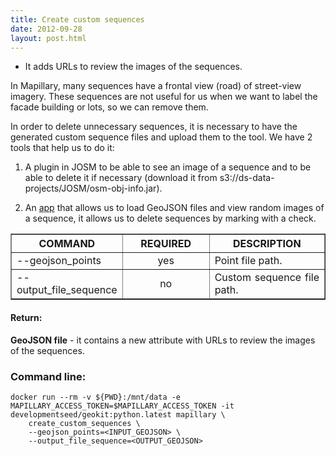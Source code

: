 ```yaml
---
title: Create custom sequences
date: 2012-09-28
layout: post.html
---
```


- It adds URLs to review the images of the sequences.

In Mapillary, many sequences have a frontal view (road) of street-view imagery. These sequences are not useful for us when we want to label the facade building or lots, so we can remove them.

In order to delete unnecessary sequences, it is necessary to have the generated custom sequence files and upload them to the tool. We have 2 tools that help us to do it:
1. A plugin in JOSM to be able to see an image of a sequence and to be able to delete it if necessary (download it from s3://ds-data-projects/JOSM/osm-obj-info.jar). 

2. An [app](https://filter_sequences.surge.sh/) that allows us to load GeoJSON files and view random images of a sequence, it allows us to delete sequences by marking with a check.

<table border cellpadding="5">
	<tr>
		<th style="width: 30%;">COMMAND</th> 
        <th style="width: 30%;">REQUIRED</th> 
        <th style="width: 40%;">DESCRIPTION</th>
	</tr>
	<tr>
		<td style="text-align: justify; vertical-align: middle;">--geojson_points</td> 
        <td style="text-align: center; vertical-align: middle;">yes</td>
        <td style="text-align: justify; vertical-align: middle;">Point file path.</td>
	</tr>
	<tr>
		<td style="text-align: justify; vertical-align: middle;">--output_file_sequence</td> 
        <td style="text-align: center; vertical-align: middle;">no</td>
        <td style="text-align: justify; vertical-align: middle;">Custom sequence file path.</td>
	</tr>          
</table>

#### Return:

**GeoJSON file** - it contains a new attribute with URLs to review the images of the sequences.

### Command line:

```
docker run --rm -v ${PWD}:/mnt/data -e MAPILLARY_ACCESS_TOKEN=$MAPILLARY_ACCESS_TOKEN -it developmentseed/geokit:python.latest mapillary \
    create_custom_sequences \
    --geojson_points=<INPUT_GEOJSON> \
    --output_file_sequence=<OUTPUT_GEOJSON> 
```


